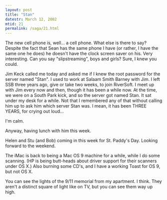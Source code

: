 ```yaml
---
layout: post
title: "Stan"
datestr: March 12, 2002
mtid: 21
permalink: /saga/21.html
---
```


The new cell phone is, well... a cell phone. What else is there to say? Despite
the fact that Sean has the same phone I have (or rather, I have the same one
he does) he doesn't have the clock screen saver on his. Very interesting. Can
you say "slipstreaming", boys and girls? Sure, I knew you could.

Jim Keck called me today and asked me if I knew the root password for the server
named "Stan". I used to work at Salaam Smith Barney with Jim. I left
SSB three years ago, give or take two weeks, to join RiverSoft. I meet up with
Jim every now and then, though it has been a while now. At the time, we were
on a South Park kick, and so the server got named Stan. It sat under my desk
for a while. Not that I remembered any of that without calling him up to ask
him which server Stan was. I mean, it has been THREE YEARS, for crying out loud...

I'm calm.

Anyway, having lunch with him this week.

Helen and Stu (and Bob) coming in this week for St. Paddy's Day. Looking forward
to the weekend.

The iMac is back to being a Mac OS 9 machine for a while, while I do some scanning.
(HP is being butt-heads about driver support for their scanners under OS X.)
Also burning some CD's, and I have a working Toast for OS 9, but not OS X.

You can see the lights of the 9/11 memorial from my apartment. I think. They
aren't a distinct square of light like on TV, but you can see them way up high.

